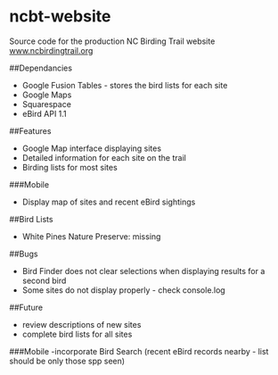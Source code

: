 ncbt-website
============

Source code for the production NC Birding Trail website
www.ncbirdingtrail.org

##Dependancies
- Google Fusion Tables - stores the bird lists for each site
- Google Maps
- Squarespace
- eBird API 1.1

##Features
- Google Map interface displaying sites
- Detailed information for each site on the trail
- Birding lists for most sites

###Mobile
- Display map of sites and recent eBird sightings

##Bird Lists
- White Pines Nature Preserve: missing

##Bugs
- Bird Finder does not clear selections when displaying results for a second bird
- Some sites do not display properly - check console.log

##Future
- review descriptions of new sites
- complete bird lists for all sites

###Mobile
-incorporate Bird Search (recent eBird records nearby - list should be only those spp seen)

